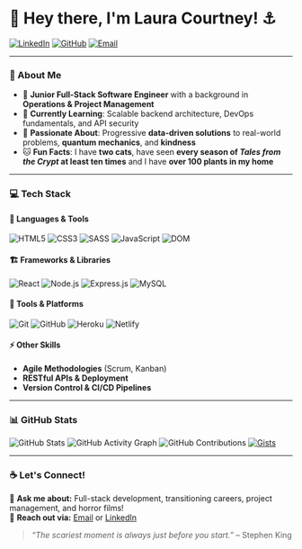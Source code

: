 # 🌊 Hey there, I'm Laura Courtney! ⚓  

[![LinkedIn](https://img.shields.io/badge/LinkedIn-Connect-blue?style=flat&logo=linkedin)](https://www.linkedin.com/in/lauraelainecourtney/) 
[![GitHub](https://img.shields.io/badge/GitHub-Follow-black?style=flat&logo=github)](https://github.com/lauracourtney) 
[![Email](https://img.shields.io/badge/Email-Contact%20Me-red?style=flat&logo=gmail)](mailto:lauraelainecourtney@gmail.com)

---

### 🌟 About Me  
- 🎯 **Junior Full-Stack Software Engineer** with a background in **Operations & Project Management**  
- 🌱 **Currently Learning**: Scalable backend architecture, DevOps fundamentals, and API security  
- 🛶 **Passionate About**: Progressive **data-driven solutions** to real-world problems, **quantum mechanics**, and **kindness**  
- 🐱 **Fun Facts**: I have **two cats**, have seen **every season of *Tales from the Crypt* at least ten times** and I have **over 100 plants in my home**

---

### 💻 Tech Stack  

#### 🚀 **Languages & Tools**  
![HTML5](https://img.shields.io/badge/HTML5-%23E34F26.svg?style=flat&logo=html5&logoColor=white)
![CSS3](https://img.shields.io/badge/CSS3-%231572B6.svg?style=flat&logo=css3&logoColor=white)
![SASS](https://img.shields.io/badge/SASS-%23CC6699.svg?style=flat&logo=sass&logoColor=white)
![JavaScript](https://img.shields.io/badge/JavaScript-%23F7DF1E.svg?style=flat&logo=javascript&logoColor=black)
![DOM](https://img.shields.io/badge/DOM-Manipulation-%23FFDD44?style=flat)

#### 🏗️ **Frameworks & Libraries**  
![React](https://img.shields.io/badge/React-%2361DAFB.svg?style=flat&logo=react&logoColor=black)
![Node.js](https://img.shields.io/badge/Node.js-%23339933.svg?style=flat&logo=node.js&logoColor=white)
![Express.js](https://img.shields.io/badge/Express.js-%23404D59.svg?style=flat&logo=express&logoColor=white)
![MySQL](https://img.shields.io/badge/MySQL-%234479A1.svg?style=flat&logo=mysql&logoColor=white)

#### 🔧 **Tools & Platforms**  
![Git](https://img.shields.io/badge/Git-%23F05032.svg?style=flat&logo=git&logoColor=white)
![GitHub](https://img.shields.io/badge/GitHub-%23181717.svg?style=flat&logo=github&logoColor=white)
![Heroku](https://img.shields.io/badge/Heroku-%23430098.svg?style=flat&logo=heroku&logoColor=white)
![Netlify](https://img.shields.io/badge/Netlify-%23000000.svg?style=flat&logo=netlify&logoColor=white)

#### ⚡ **Other Skills**  
- **Agile Methodologies** (Scrum, Kanban)  
- **RESTful APIs & Deployment**  
- **Version Control & CI/CD Pipelines**  

---

### 📊 GitHub Stats  
![GitHub Stats](https://github-readme-stats.vercel.app/api?username=lauracourtney&show_icons=true&theme=radical)
![GitHub Activity Graph](https://github-readme-activity-graph.cyclic.app/graph?username=lauracourtney&theme=dracula)
![GitHub Contributions](https://komarev.com/ghpvc/?username=lauracourtney&color=blueviolet)
[![Gists](https://github-readme-stats.vercel.app/api/gists?username=lauracourtney&theme=gruvbox)](https://gist.github.com/lauracourtney)

---

### ☕ Let's Connect!  
💬 **Ask me about:** Full-stack development, transitioning careers, project management, and horror films!  
📩 **Reach out via:** [Email](mailto:lauraelainecourtney@gmail.com) or [LinkedIn](https://www.linkedin.com/in/laura-courtney/)  

> *“The scariest moment is always just before you start.”* – Stephen King 

